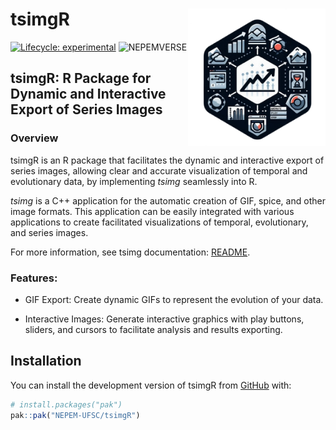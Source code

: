 # tsimgR <img src="man/figures/logo.png" align="right" height="220/"/>

<!-- badges: start -->

[![Lifecycle:
experimental](https://lifecycle.r-lib.org/articles/figures/lifecycle-experimental.svg)](https://lifecycle.r-lib.org/articles/stages.html#experimental)
![NEPEMVERSE](https://img.shields.io/endpoint?url=https://nepemufsc.com/.netlify/functions/verser?project=tsimgR-stamp&label=LatestVersion:&labelColor=1278ce&logo=nepemverse&logoColor=white&style=metallic&color=#9e2621&cacheSeconds=3600)
<!-- badges: end -->

## tsimgR: R Package for Dynamic and Interactive Export of Series Images

### Overview
tsimgR is an R package that facilitates the dynamic and interactive export of series images, allowing clear and accurate visualization of temporal and evolutionary data, by implementing _tsimg_
seamlessly into R.

_tsimg_ is a C++ application for the automatic creation of GIF, spice, and other image formats. This application can be easily integrated with various applications to create facilitated visualizations of temporal, evolutionary, and series images.

For more information, see tsimg documentation: [README](https://github.com/NEPEM-UFSC/tsimg/README.md).

### Features:
- GIF Export: Create dynamic GIFs to represent the evolution of your data.

- Interactive Images: Generate interactive graphics with play buttons, sliders, and cursors to facilitate analysis and results exporting.

## Installation

You can install the development version of tsimgR from
[GitHub](https://github.com/) with:

``` r
# install.packages("pak")
pak::pak("NEPEM-UFSC/tsimgR")
```
